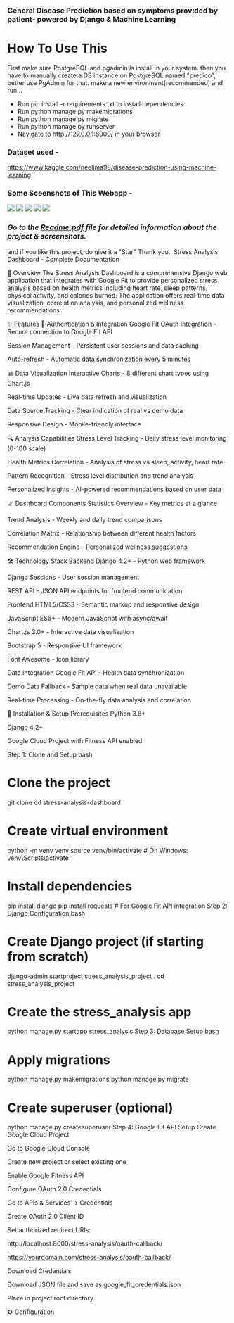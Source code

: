 ### General Disease Prediction based on symptoms provided by patient- powered by Django & Machine Learning


# How To Use This
First make sure PostgreSQL and pgadmin is install in your system. 
then you have to manually create a DB instance on PostgreSQL named "predico", better use PgAdmin for that.
make a new environment(recommended) and run...

- Run pip install -r requirements.txt to install dependencies
- Run python manage.py makemigrations
- Run python manage.py migrate
- Run python manage.py runserver
- Navigate to http://127.0.0.1:8000/ in your browser

### Dataset used - 
https://www.kaggle.com/neelima98/disease-prediction-using-machine-learning

### Some Sceenshots of This Webapp -

![](https://github.com/anuj-glitch/Disease-Prediction-using-Django-and-machine-learning/blob/master/screenshots/Capture1.PNG)
![](https://github.com/anuj-glitch/Disease-Prediction-using-Django-and-machine-learning/blob/master/screenshots/Capture2.PNG)
![](https://github.com/anuj-glitch/Disease-Prediction-using-Django-and-machine-learning/blob/master/screenshots/Capture3.PNG)
![](https://github.com/anuj-glitch/Disease-Prediction-using-Django-and-machine-learning/blob/master/screenshots/Capture4.PNG)
![](https://github.com/anuj-glitch/Disease-Prediction-using-Django-and-machine-learning/blob/master/screenshots/Capture5.PNG)


### ***Go to the [Readme.pdf](Readme.pdf) file for detailed information about the project & screenshots.***
and if you like this project, do give it a "Star" Thank you..
Stress Analysis Dashboard - Complete Documentation


🎯 Overview
The Stress Analysis Dashboard is a comprehensive Django web application that integrates with Google Fit to provide personalized stress analysis based on health metrics including heart rate, sleep patterns, physical activity, and calories burned. The application offers real-time data visualization, correlation analysis, and personalized wellness recommendations.

✨ Features
🔐 Authentication & Integration
Google Fit OAuth Integration - Secure connection to Google Fit API

Session Management - Persistent user sessions and data caching

Auto-refresh - Automatic data synchronization every 5 minutes

📊 Data Visualization
Interactive Charts - 8 different chart types using Chart.js

Real-time Updates - Live data refresh and visualization

Data Source Tracking - Clear indication of real vs demo data

Responsive Design - Mobile-friendly interface

🔍 Analysis Capabilities
Stress Level Tracking - Daily stress level monitoring (0-100 scale)

Health Metrics Correlation - Analysis of stress vs sleep, activity, heart rate

Pattern Recognition - Stress level distribution and trend analysis

Personalized Insights - AI-powered recommendations based on user data

📈 Dashboard Components
Statistics Overview - Key metrics at a glance

Trend Analysis - Weekly and daily trend comparisons

Correlation Matrix - Relationship between different health factors

Recommendation Engine - Personalized wellness suggestions

🛠 Technology Stack
Backend
Django 4.2+ - Python web framework

Django Sessions - User session management

REST API - JSON API endpoints for frontend communication

Frontend
HTML5/CSS3 - Semantic markup and responsive design

JavaScript ES6+ - Modern JavaScript with async/await

Chart.js 3.0+ - Interactive data visualization

Bootstrap 5 - Responsive UI framework

Font Awesome - Icon library

Data Integration
Google Fit API - Health data synchronization

Demo Data Fallback - Sample data when real data unavailable

Real-time Processing - On-the-fly data analysis and correlation

🚀 Installation & Setup
Prerequisites
Python 3.8+

Django 4.2+

Google Cloud Project with Fitness API enabled

Step 1: Clone and Setup
bash
# Clone the project
git clone <repository-url>
cd stress-analysis-dashboard

# Create virtual environment
python -m venv venv
source venv/bin/activate  # On Windows: venv\Scripts\activate

# Install dependencies
pip install django
pip install requests  # For Google Fit API integration
Step 2: Django Configuration
bash
# Create Django project (if starting from scratch)
django-admin startproject stress_analysis_project .
cd stress_analysis_project

# Create the stress_analysis app
python manage.py startapp stress_analysis
Step 3: Database Setup
bash
# Apply migrations
python manage.py makemigrations
python manage.py migrate

# Create superuser (optional)
python manage.py createsuperuser
Step 4: Google Fit API Setup
Create Google Cloud Project

Go to Google Cloud Console

Create new project or select existing one

Enable Google Fitness API

Configure OAuth 2.0 Credentials

Go to APIs & Services → Credentials

Create OAuth 2.0 Client ID

Set authorized redirect URIs:

http://localhost:8000/stress-analysis/oauth-callback/

https://yourdomain.com/stress-analysis/oauth-callback/

Download Credentials

Download JSON file and save as google_fit_credentials.json

Place in project root directory

⚙ Configuration